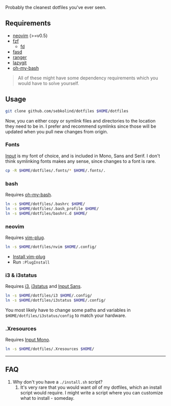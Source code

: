Probably the cleanest dotfiles you've ever seen.

## Requirements

- [neovim](https://github.com/neovim/neovim) (>=v0.5)
- [fzf](https://github.com/junegunn/fzf)
  - [fd](https://github.com/sharkdp/fd)
- [fasd](https://github.com/clvv/fasd)
- [ranger](https://github.com/ranger/ranger)
- [lazygit](https://github.com/jesseduffield/lazygit)
- [oh-my-bash](https://github.com/ohmybash/oh-my-bash)

> All of these might have some dependency requirements which you would have to solve yourself.

## Usage

```bash
git clone github.com/sebkolind/dotfiles $HOME/dotfiles
```

Now, you can either copy or symlink files and directories to the location they need to be in. I prefer and recommend symlinks since those will be updated when you pull new changes from origin.

### Fonts

[Input](https://input.djr.com/download/) is my font of choice, and is included in Mono, Sans and Serif. I don't think symlinking fonts makes any sense, since changes to a font is rare.

```bash
cp -R $HOME/dotfiles/.fonts/* $HOME/.fonts/.
```

### bash

Requires [oh-my-bash](https://github.com/ohmybash/oh-my-bash).

```bash
ln -s $HOME/dotfiles/.bashrc $HOME/
ln -s $HOME/dotfiles/.bash_profile $HOME/
ln -s $HOME/dotfiles/bashrc.d $HOME/
```

### neovim

Requires [vim-plug](https://github.com/junegunn/vim-plug).

```bash
ln -s $HOME/dotfiles/nvim $HOME/.config/
```

- [Install vim-plug](https://github.com/junegunn/vim-plug)
- Run `:PlugInstall`

### i3 & i3status

Requires [i3](https://github.com/i3/i3), [i3status](https://github.com/i3/i3status) and [Input Sans](https://input.djr.com/download/).

```bash
ln -s $HOME/dotfiles/i3 $HOME/.config/
ln -s $HOME/dotfiles/i3status $HOME/.config/
```

You most likely have to change some paths and variables in `$HOME/dotfiles/i3status/config` to match your hardware.

### .Xresources

Requires [Input Mono](https://input.djr.com/download/).

```bash
ln -s $HOME/dotfiles/.Xresources $HOME/
```

---

## FAQ

1. Why don't you have a `./install.sh` script?
    1. It's very rare that you would want _all_ of my dotfiles, which an install script would require. I might write a script where you can customize what to install - someday.

